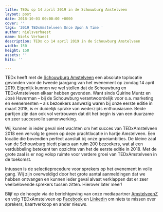 ```yaml
---
title: TEDx op 14 april 2019 in de Schouwburg Amstelveen
layout: post
date: 2018-10-03 00:00:00 +0000
cover: ''
tags: '2019 TEDxAmstelveen Once Upon A Time '
author: nielsverhaest
name: Niels Verhaest
description: TEDx op 14 april 2019 in de Schouwburg Amstelveen
width: 150
height: 150
assets: ''
hits: ''

---
```

TEDx heeft met de [Schouwburg Amstelveen](https://schouwburgamstelveen.nl/) een absolute toplocatie gevonden voor de tweede jaargang van het evenement op zondag 14 april 2019. Eigenlijk kunnen we wel stellen dat de Schouwburg en TEDxAmstelveen elkaar hebben gevonden. Want sinds Quirine Muntz en José Haverman – bij de Schouwburg verantwoordelijk voor o.a. marketing en evenementen – als bezoekers aanwezig waren bij onze eerste editie in maart 2018, is er duidelijk sprake van wederzijds enthousiasme. Beide partijen zijn dan ook vol vertrouwen dat dit het begin is van een duurzame en zeer succesvolle samenwerking.

Wij kunnen in ieder geval niet wachten om het succes van TEDxAmstelveen 2018 een vervolg te geven op deze prachtlocatie in hartje Amstelveen. Een locatie die bovendien perfect aansluit bij onze groeiambities. De kleine zaal van de Schouwburg biedt plaats aan ruim 200 bezoekers, wat al een verdubbeling betekent ten opzichte van het de eerste editie in 2018. Met de grote zaal is er nog volop ruimte voor verdere groei van TEDxAmstelveen in de toekomst.

Intussen is de selectieprocedure voor sprekers op het evenement in volle gang. Wij zijn overweldigd door het grote aantal aanmeldingen dat we hebben ontvangen en kunnen ieder geval alvast verklappen dat er zeer veelbelovende sprekers tussen zitten. Hierover later meer!

Blijf op de hoogte via de berichtgeving van onze mediapartner [AmstelveenZ](https://www.amstelveenz.nl/) en volg TEDxAmstelveen op [Facebook](https://www.facebook.com/TEDxAmstelveen/) en [Linkedin](https://www.linkedin.com/company/tedx-amstelveen/) om niets te missen over sprekers, kaartverkoop en ander nieuws.